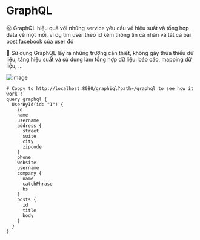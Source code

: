 # GraphQL
㊗️ GraphQL hiệu quả với những service yêu cầu về hiệu suất và tổng hợp data về một mối, ví dụ tìm user theo id kèm thông tin cá nhân và tất cả bài post facebook của user đó

🍇 Sử dụng GraphQL lấy ra những trường cần thiết, không gây thừa thiếu dữ liệu, tăng hiệu suất và sử dụng làm tổng hợp dữ liệu: báo cáo, mapping dữ liệu, ... 


![image](https://github.com/thinhotwp1/GraphQL/assets/61654110/760c30ca-37b9-47fd-9146-00ab076ed5f7)

```
# Coppy to http://localhost:8080/graphiql?path=/graphql to see how it work !
query graphql {
  UserById(id: "1") {
    id
    name
    username
    address {
      street
      suite
      city
      zipcode
    }
    phone
    website
    username
    company {
      name
      catchPhrase
      bs
    }
    posts {
      id
      title
      body
    }
  }
}
```

